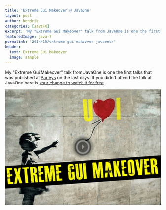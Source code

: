 ```yaml
---
title: 'Extreme Gui Makeover @ JavaOne'
layout: post
author: hendrik
categories: [JavaFX]
excerpt: 'My "Extreme Gui Makeover" talk from JavaOne is one the first talks that was published at Parleys on the last days.'
featuredImage: java-7
permalink: '2014/10/extreme-gui-makeover-javaone/'
header:
  text: Extreme Gui Makeover
  image: sample
---
```

My "Extreme Gui Makeover" talk from JavaOne is one the first talks that was published at [Parleys](http://www.parleys.com) on the last days. If you didn't attend the talk at JavaOne here is [your change to watch it for free](https://www.parleys.com/play/543fab59e4b06e1184ae4242/).

![Bildschirmfoto](/assets/posts/guigarage-legacy/Bildschirmfoto-2014-10-26-um-09.03.03.png)